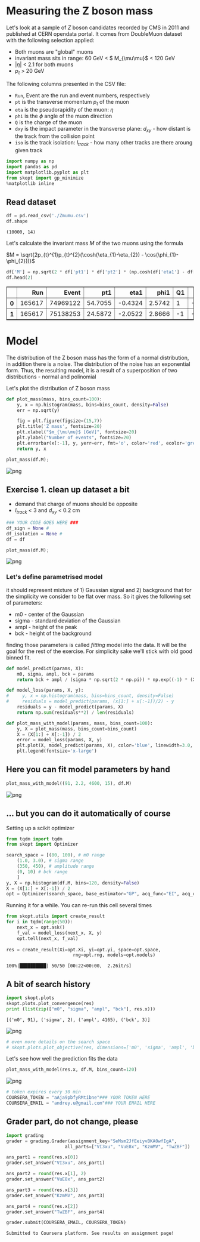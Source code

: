 
# Measuring the Z boson mass


Let's look at a sample of $Z$ boson candidates recorded by CMS in 2011 and published at CERN opendata portal. It comes from DoubleMuon dataset with the following selection applied:

- Both muons are "global" muons
- invariant mass sits in range: 60 GeV < $ M_{\mu\mu}$ < 120 GeV
- |$\eta$| < 2.1 for both muons
- $p_{t}$ > 20 GeV

The following columns presented in the CSV file:

- `Run`, Event are the run and event numbers, respectively
- `pt` is the transverse momentum $p_{t}$ of the muon
- `eta` is the pseudorapidity of the muon: $\eta$
- `phi` is the $\phi$ angle of the muon direction
- `Q` is the charge of the muon
- `dxy` is the impact parameter in the transverse plane: $d_{xy}$ - how distant is the track from the collision point
- `iso` is the track isolation: $I_{track}$ - how many other tracks are there aroung given track


```python
import numpy as np
import pandas as pd
import matplotlib.pyplot as plt
from skopt import gp_minimize
%matplotlib inline
```

## Read dataset


```python
df = pd.read_csv('./Zmumu.csv')
df.shape
```




    (10000, 14)



Let's calculate the invariant mass $M$ of the two muons using the formula

$M = \sqrt{2p_{t}^{1}p_{t}^{2}(\cosh(\eta_{1}-\eta_{2}) - \cos(\phi_{1}-\phi_{2}))}$


```python
df['M'] = np.sqrt(2 * df['pt1'] * df['pt2'] * (np.cosh(df['eta1'] - df['eta2']) - np.cos(df['phi1'] - df['phi2'])))
df.head(2)
```




<div>
<style>
    .dataframe thead tr:only-child th {
        text-align: right;
    }

    .dataframe thead th {
        text-align: left;
    }

    .dataframe tbody tr th {
        vertical-align: top;
    }
</style>
<table border="1" class="dataframe">
  <thead>
    <tr style="text-align: right;">
      <th></th>
      <th>Run</th>
      <th>Event</th>
      <th>pt1</th>
      <th>eta1</th>
      <th>phi1</th>
      <th>Q1</th>
      <th>dxy1</th>
      <th>iso1</th>
      <th>pt2</th>
      <th>eta2</th>
      <th>phi2</th>
      <th>Q2</th>
      <th>dxy2</th>
      <th>iso2</th>
      <th>M</th>
    </tr>
  </thead>
  <tbody>
    <tr>
      <th>0</th>
      <td>165617</td>
      <td>74969122</td>
      <td>54.7055</td>
      <td>-0.4324</td>
      <td>2.5742</td>
      <td>1</td>
      <td>-0.0745</td>
      <td>0.4999</td>
      <td>34.2464</td>
      <td>-0.9885</td>
      <td>-0.4987</td>
      <td>-1</td>
      <td>0.0712</td>
      <td>3.4221</td>
      <td>89.885919</td>
    </tr>
    <tr>
      <th>1</th>
      <td>165617</td>
      <td>75138253</td>
      <td>24.5872</td>
      <td>-2.0522</td>
      <td>2.8666</td>
      <td>-1</td>
      <td>-0.0554</td>
      <td>0.0000</td>
      <td>28.5389</td>
      <td>0.3852</td>
      <td>-1.9912</td>
      <td>1</td>
      <td>0.0515</td>
      <td>0.0000</td>
      <td>88.812177</td>
    </tr>
  </tbody>
</table>
</div>



# Model

The distribution of the Z boson mass has the form of a normal distribution, in addition there is a noise. The distribution of the noise has an exponential form. Thus, the resulting model, it is a result of a superposition of two distributions - normal and polinomial

Let's plot the distribution of Z boson mass


```python
def plot_mass(mass, bins_count=100):
    y, x = np.histogram(mass, bins=bins_count, density=False)
    err = np.sqrt(y)

    fig = plt.figure(figsize=(15,7))
    plt.title('Z mass', fontsize=20)
    plt.xlabel("$m_{\mu\mu}$ [GeV]", fontsize=20)
    plt.ylabel("Number of events", fontsize=20)
    plt.errorbar(x[:-1], y, yerr=err, fmt='o', color='red', ecolor='grey', capthick=0.5, zorder=1, label="data")
    return y, x
```


```python
plot_mass(df.M);
```


![png](index-checkpoint_files/index-checkpoint_9_0.png)


## Exercise 1. clean up dataset a bit
- demand that charge of muons should be opposite
- $I_{track}$ < 3 and $d_{xy}$ < 0.2 cm


```python
### YOUR CODE GOES HERE ###
df_sign = None #
df_isolation = None #
df = df
```


```python
plot_mass(df.M);
```


![png](index-checkpoint_files/index-checkpoint_12_0.png)


### Let's define parametrised model
it should represent mixture of 1) Gaussian signal and 2) background that for the simplicity we consider to be flat over mass. So it gives the following set of parameters:

- m0 - center of the Gaussian
- sigma - standard deviation of the Gaussian
- ampl - height of the peak
- bck - height of the background 

finding those parameters is called _fitting_ model into the data. It will be the goal for the rest of the exercise. For simplicity sake we'll stick with old good binned fit.


```python
def model_predict(params, X):
    m0, sigma, ampl, bck = params
    return bck + ampl / (sigma * np.sqrt(2 * np.pi)) * np.exp((-1) * (X - m0)**2 / (2 * sigma**2))
```


```python
def model_loss(params, X, y):
#     y, x = np.histogram(mass, bins=bins_count, density=False)
#     residuals = model_predict(params, (x[1:] + x[:-1])/2) - y 
    residuals = y - model_predict(params, X)
    return np.sum(residuals**2) / len(residuals)
```


```python
def plot_mass_with_model(params, mass, bins_count=100):
    y, X = plot_mass(mass, bins_count=bins_count)
    X = (X[1:] + X[:-1]) / 2
    error = model_loss(params, X, y)
    plt.plot(X, model_predict(params, X), color='blue', linewidth=3.0, zorder=2, label="fit, loss=%.2f" % error)
    plt.legend(fontsize='x-large')
```

## Here you can fit model parameters by hand


```python
plot_mass_with_model((91, 2.2, 4600, 15), df.M)
```


![png](index-checkpoint_files/index-checkpoint_18_0.png)


## ... but you can do it automatically of course

Setting up a scikit optimizer


```python
from tqdm import tqdm
from skopt import Optimizer

search_space = [(80, 100), # m0 range
    (1.0, 3.0), # sigma range
    (350, 450), # amplitude range
    (0, 10) # bck range
    ]
y, X = np.histogram(df.M, bins=120, density=False)
X = (X[1:] + X[:-1]) / 2
opt = Optimizer(search_space, base_estimator="GP", acq_func="EI", acq_optimizer="lbfgs")
```

Running it for a while. You can re-run this cell several times


```python
from skopt.utils import create_result
for i in tqdm(range(50)):
    next_x = opt.ask()
    f_val = model_loss(next_x, X, y)
    opt.tell(next_x, f_val)
    
res = create_result(Xi=opt.Xi, yi=opt.yi, space=opt.space,
                         rng=opt.rng, models=opt.models)
```

    100%|██████████| 50/50 [00:22<00:00,  2.26it/s]


## A bit of search history


```python
import skopt.plots
skopt.plots.plot_convergence(res)
print (list(zip(["m0", "sigma", "ampl", "bck"], res.x)))
```

    [('m0', 91), ('sigma', 2), ('ampl', 4165), ('bck', 3)]



![png](index-checkpoint_files/index-checkpoint_25_1.png)



```python
# even more details on the search space
# skopt.plots.plot_objective(res, dimensions=['m0', 'sigma', 'ampl', 'bck'])

```

Let's see how well the prediction fits the data


```python
plot_mass_with_model(res.x, df.M, bins_count=120)
```


![png](index-checkpoint_files/index-checkpoint_28_0.png)



```python
# token expires every 30 min
COURSERA_TOKEN = "aAja9pbfyRMtibne"### YOUR TOKEN HERE
COURSERA_EMAIL = "andrey.u@gmail.com"### YOUR EMAIL HERE
```

## Grader part, do not change, please


```python
import grading
grader = grading.Grader(assignment_key="SeMsm2JfEeiyvBKA0wfIgA", 
                      all_parts=["VI3xu", "VuE8x", "KzmMV", "TwZBF"])

```


```python
ans_part1 = round(res.x[0])
grader.set_answer("VI3xu", ans_part1)

ans_part2 = round(res.x[1], 2)
grader.set_answer("VuE8x", ans_part2)

ans_part3 = round(res.x[3])
grader.set_answer("KzmMV", ans_part3)

ans_part4 = round(res.x[2])
grader.set_answer("TwZBF", ans_part4)

grader.submit(COURSERA_EMAIL, COURSERA_TOKEN)
```

    Submitted to Coursera platform. See results on assignment page!

